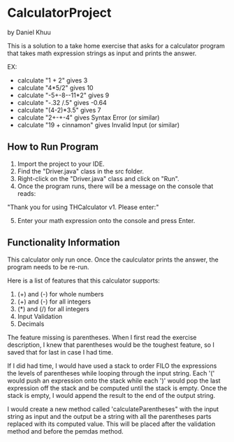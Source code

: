 # CalculatorProject
by Daniel Khuu

This is a solution to a take home exercise that asks for a calculator program that takes math expression strings as input and prints the answer.

EX:
- calculate "1 + 2" gives 3
- calculate "4*5/2" gives 10
- calculate "-5+-8--11*2" gives 9
- calculate "-.32       /.5" gives -0.64
- calculate "(4-2)*3.5" gives 7
- calculate "2+-+-4" gives Syntax Error (or similar)
- calculate "19 + cinnamon" gives Invalid Input (or similar)

## How to Run Program

1. Import the project to your IDE. 
2. Find the "Driver.java" class in the src folder. 
3. Right-click on the "Driver.java" class and click on "Run". 
4. Once the program runs, there will be a message on the console that reads:

"Thank you for using THCalculator v1. Please enter:"

5. Enter your math expression onto the console and press Enter.

## Functionality Information

This calculator only run once. Once the caulculator prints the answer, the program needs to be re-run.

Here is a list of features that this calculator supports:
1. (+) and (-) for whole numbers
2. (+) and (-) for all integers
3. (*) and (/) for all integers
4. Input Validation
5. Decimals

The feature missing is parentheses. When I first read the exercise description, I knew that parentheses would be the toughest feature, so I saved that for last in case I had time. 

If I did had time, I would have used a stack to order FILO the expressions the levels of parentheses while looping through the input string. Each '(' would push an expression onto the stack while each ')' would pop the last expression off the stack and be computed until the stack is empty. Once the stack is empty, I would append the result to the end of the output string.

I would create a new method called 'calculateParentheses" with the input string as input and the output be a string with all the parentheses parts replaced with its computed value. This will be placed after the validation method and before the pemdas method.